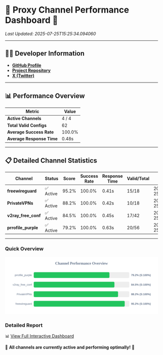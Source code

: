 # 🌟 Proxy Channel Performance Dashboard 🌟

_Last Updated: 2025-07-25T15:25:34.094060_

---

## 👩‍💻 Developer Information

- **[GitHub Profile](https://github.com/4n0nymou3)**  
- **[Project Repository](https://github.com/4n0nymou3/multi-proxy-config-fetcher)**  
- **[X (Twitter)](https://x.com/4n0nymou3)**  

---

## 📊 Performance Overview

| Metric                | Value       |
|-----------------------|-------------|
| **Active Channels**   | 4 / 4       |
| **Total Valid Configs** | 62          |
| **Average Success Rate** | 100.0%      |
| **Average Response Time** | 0.48s       |

---

## 📋 Detailed Channel Statistics

| Channel          | Status     | Score  | Success Rate | Response Time | Valid/Total | Last Success               |
|------------------|------------|--------|--------------|---------------|-------------|----------------------------|
| **freewireguard**  | ✅ Active  | 95.2%  | 100.0% | 0.41s         | 15/18       | 2025-07-25T15:25:34.092240 |
| **PrivateVPNs**  | ✅ Active  | 88.2%  | 100.0% | 0.42s         | 10/18       | 2025-07-25T15:25:33.654315 |
| **v2ray_free_conf**  | ✅ Active  | 84.5%  | 100.0% | 0.45s         | 17/42       | 2025-07-25T15:25:33.196413 |
| **prrofile_purple**  | ✅ Active  | 79.2%  | 100.0% | 0.63s         | 20/56       | 2025-07-25T15:25:32.693196 |

---

### Quick Overview
<div align="center">
  <a href="https://raw.githubusercontent.com/nullluser/NullRepo/refs/heads/main/assets/channel_stats_chart.svg">
    <img src="https://raw.githubusercontent.com/nullluser/NullRepo/refs/heads/main/assets/channel_stats_chart.svg" alt="Source Performance Statistics" width="800">
  </a>
</div>

### Detailed Report
📊 [View Full Interactive Dashboard](https://htmlpreview.github.io/?https://github.com/nullluser/NullRepo/blob/main/assets/performance_report.html)

🎉 **All channels are currently active and performing optimally!** 🎉
